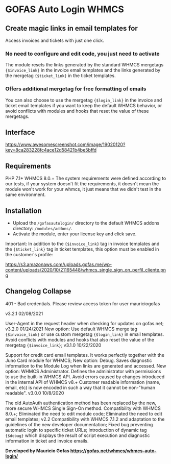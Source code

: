 # GOFAS Auto Login WHMCS


## Create magic links in email templates for
Access invoices and tickets with just one click.

### No need to configure and edit code, you just need to activate
The module resets the links generated by the standard WHMCS mergetags `{$invoice_link}` in the invoice email templates and the links generated by the mergetag `{$ticket_link}` in the ticket templates.


### Offers additional mergetag for free formatting of emails
You can also choose to use the mergetag `{$login_link}` in the invoice and ticket email templates if you want to keep the default WHMCS behavior, or avoid conflicts with modules and hooks that reset the value of these mergetags.

## Interface	

https://www.awesomescreenshot.com/image/19020120?key=8ca283228fc4ace12d58421b4be5bffd

## Requirements
PHP 7.1+
WHMCS 8.0.+
The system requirements were defined according to our tests, if your system doesn't fit the requirements, it doesn't mean the module won't work for your whmcs, it just means that we didn't test in the same environment.

## Installation
- Upload the `/gofasautologin/` directory to the default WHMCS addons directory: `/modules/addons/`.
- Activate the module, enter your license key and click save.

Important: In addition to the `{$invoice_link}` tag in invoice templates and the `{$ticket_link}` tag in ticket templates, this option must be enabled in the customer's profile:

https://s3.amazonaws.com/uploads.gofas.me/wp-content/uploads/2020/10/21165448/whmcs_single_sign_on_perfil_cliente.png

## Changelog Collapse

401 - Bad credentials.
Please review access token for user mauriciogofas

v3.2.1
02/08/2021

User-Agent in the request header when checking for updates on gofas.net;
v3.2.0
01/24/2021
New option: Use default WHMCS merge tag `{$invoice_link}` or use custom mergetag `{$login_link}` in email templates. Avoid conflicts with modules and hooks that also reset the value of the mergetag `{$invoice_link}`;
v3.1.0
10/22/2020

Support for credit card email templates. It works perfectly together with the Juno Card module for WHMCS;
New option: Debug. Saves diagnostic information to the Module Log when links are generated and accessed.
New option: WHMCS Administrator. Defines the administrator with permissions to use the built-in WHMCS API. Avoid errors caused by changes introduced in the internal API of WHMCS v8.+
Customer readable information (name, email, etc) is now encoded in such a way that it cannot be non-"human readable".
v3.0.0
10/8/2020

The old AutoAuth authentication method has been replaced by the new, more secure WHMCS Single Sign-On method.
Compatibility with WHMCS 8.0.+;
Eliminated the need to edit module code;
Eliminated the need to edit email templates;
v2.2
Compatibility with WHMCS 7.1.2 and adaptation to the guidelines of the new developer documentation;
Fixed bug preventing automatic login to specific ticket URLs;
Introduction of dynamic tag `{$debug}` which displays the result of script execution and diagnostic information in ticket and invoice emails.

**Developed by Mauricio Gofas
https://gofas.net/whmcs/whmcs-auto-login/**
